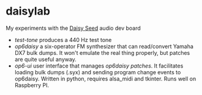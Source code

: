 # daisylab
My experiments with the [Daisy Seed](https://github.com/electro-smith) audio dev board

* *test-tone* produces a 440 Hz test tone  
* *op6daisy* a six-operator FM synthesizer that can read/convert Yamaha DX7 bulk dumps. It won't emulate the real thing properly, but patches are quite useful anyway.
* *op6-ui* user interface that manages *op6daisy patches*. It facilitates loading bulk dumps (.syx) and sending program change events to op6daisy. Written in python, requires alsa_midi and tkinter. Runs well on Raspberry PI.
